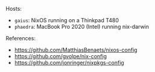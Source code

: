 Hosts:

- `gaius`: NixOS running on a Thinkpad T480
- `phaedra`: MacBook Pro 2020 (Intel) running nix-darwin

References:

- https://github.com/MatthiasBenaets/nixos-config
- https://github.com/gvolpe/nix-config
- https://github.com/jonringer/nixpkgs-config
